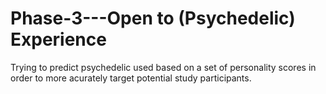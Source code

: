 # Phase-3---Open to (Psychedelic) Experience
Trying to predict psychedelic used based on a set of personality scores in order to more acurately target potential study participants.
